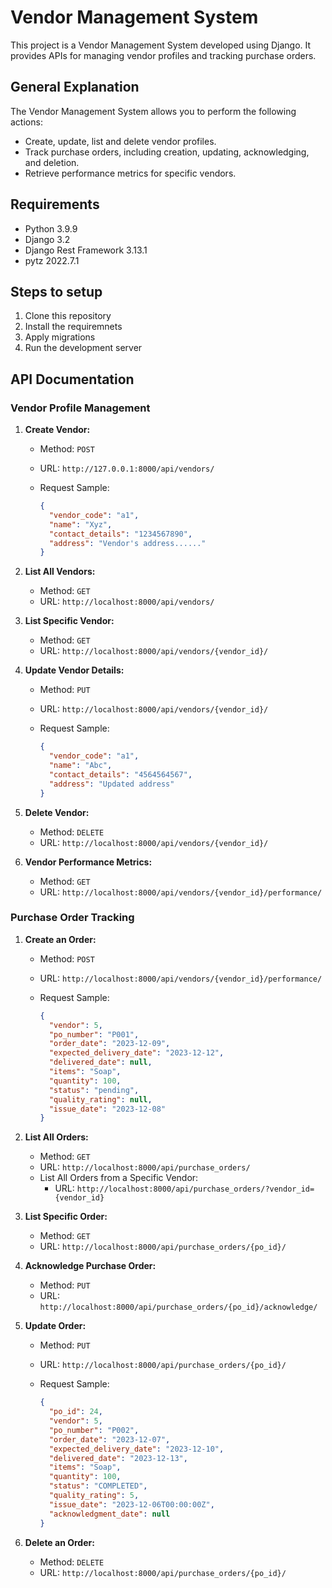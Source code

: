 # Vendor Management System

This project is a Vendor Management System developed using Django. It provides APIs for managing vendor profiles and tracking purchase orders.

## General Explanation

The Vendor Management System allows you to perform the following actions:

- Create, update, list and delete vendor profiles.
- Track purchase orders, including creation, updating, acknowledging, and deletion.
- Retrieve performance metrics for specific vendors.

## Requirements

- Python 3.9.9
- Django 3.2
- Django Rest Framework 3.13.1
- pytz 2022.7.1


## Steps to setup

1. Clone this repository
2. Install the requiremnets
3. Apply migrations
4. Run the development server

## API Documentation

### Vendor Profile Management

1. **Create Vendor:**
   - Method: `POST`
   - URL: `http://127.0.0.1:8000/api/vendors/`
   - Request Sample:

     ```json
     {
       "vendor_code": "a1",
       "name": "Xyz",
       "contact_details": "1234567890",
       "address": "Vendor's address......"
     }
     ```

2. **List All Vendors:**
   - Method: `GET`
   - URL: `http://localhost:8000/api/vendors/`

3. **List Specific Vendor:**
   - Method: `GET`
   - URL: `http://localhost:8000/api/vendors/{vendor_id}/`

4. **Update Vendor Details:**
   - Method: `PUT`
   - URL: `http://localhost:8000/api/vendors/{vendor_id}/`
   - Request Sample:

     ```json
     {
       "vendor_code": "a1",
       "name": "Abc",
       "contact_details": "4564564567",
       "address": "Updated address"
     }
     ```

5. **Delete Vendor:**
   - Method: `DELETE`
   - URL: `http://localhost:8000/api/vendors/{vendor_id}/`

6. **Vendor Performance Metrics:**
   - Method: `GET`
   - URL: `http://localhost:8000/api/vendors/{vendor_id}/performance/`

### Purchase Order Tracking

1. **Create an Order:**
   - Method: `POST`
   - URL: `http://localhost:8000/api/vendors/{vendor_id}/performance/`
   - Request Sample:

     ```json
     {
       "vendor": 5,
       "po_number": "P001",
       "order_date": "2023-12-09",
       "expected_delivery_date": "2023-12-12",
       "delivered_date": null,
       "items": "Soap",
       "quantity": 100,
       "status": "pending",
       "quality_rating": null,
       "issue_date": "2023-12-08"
     }
     ```

2. **List All Orders:**
   - Method: `GET`
   - URL: `http://localhost:8000/api/purchase_orders/`
   - List All Orders from a Specific Vendor:
     - URL: `http://localhost:8000/api/purchase_orders/?vendor_id={vendor_id}`

3. **List Specific Order:**
   - Method: `GET`
   - URL: `http://localhost:8000/api/purchase_orders/{po_id}/`

4. **Acknowledge Purchase Order:**
   - Method: `PUT`
   - URL: `http://localhost:8000/api/purchase_orders/{po_id}/acknowledge/`

5. **Update Order:**
   - Method: `PUT`
   - URL: `http://localhost:8000/api/purchase_orders/{po_id}/`
   - Request Sample:

     ```json
     {
       "po_id": 24,
       "vendor": 5,
       "po_number": "P002",
       "order_date": "2023-12-07",
       "expected_delivery_date": "2023-12-10",
       "delivered_date": "2023-12-13",
       "items": "Soap",
       "quantity": 100,
       "status": "COMPLETED",
       "quality_rating": 5,
       "issue_date": "2023-12-06T00:00:00Z",
       "acknowledgment_date": null
     }
     ```

6. **Delete an Order:**
   - Method: `DELETE`
   - URL: `http://localhost:8000/api/purchase_orders/{po_id}/`
